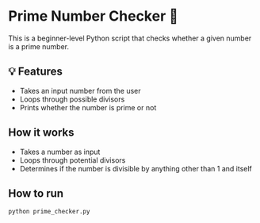 # Prime Number Checker 🔢

This is a beginner-level Python script that checks whether a given number is a prime number.

## 💡 Features
- Takes an input number from the user
- Loops through possible divisors
- Prints whether the number is prime or not

## How it works
- Takes a number as input
- Loops through potential divisors
- Determines if the number is divisible by anything other than 1 and itself

## How to run
```bash
python prime_checker.py
